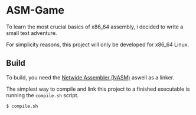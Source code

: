 # ASM-Game

To learn the most crucial basics of x86_64 assembly, i decided to write a small text adventure.

For simplicity reasons, this project will only be developed for x86_64 Linux.

## Build

To build, you need the [Netwide Assembler (NASM)](https://www.nasm.us/) aswell as a linker.

The simplest way to compile and link this project to a finished executable is running the `compile.sh` script.

```
$ compile.sh
```